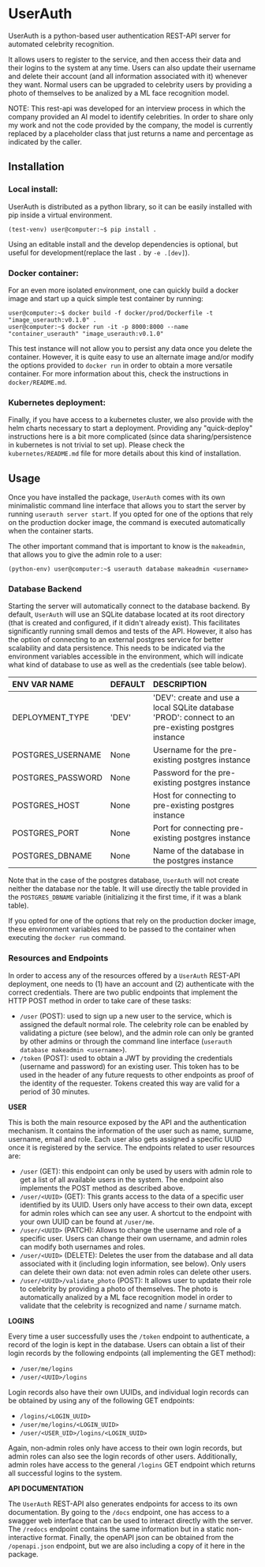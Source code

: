 # UserAuth

UserAuth is a python-based user authentication REST-API server for automated celebrity recognition.

It allows users to register to the service, and then access their data and their logins to the system at any time.
Users can also update their username and delete their account (and all information associated with it) whenever they want.
Normal users can be upgraded to celebrity users by providing a photo of themselves to be analized by a ML face recognition model.

NOTE: This rest-api was developed for an interview process in which the company provided an AI model to identify celebrities.
In order to share only my work and not the code provided by the company, the model is currently replaced by a placeholder class that just returns a name and percentage as indicated by the caller.

## Installation

### Local install:

UserAuth is distributed as a python library, so it can be easily installed with pip inside a virtual environment.

```console
(test-venv) user@computer:~$ pip install .
```

Using an editable install and the develop dependencies is optional, but useful for development(replace the last `.` by `-e .[dev]`).

### Docker container:

For an even more isolated environment, one can quickly build a docker image and start up a quick simple test container by running:

```console
user@computer:~$ docker build -f docker/prod/Dockerfile -t "image_userauth:v0.1.0" .
user@computer:~$ docker run -it -p 8000:8000 --name "container_userauth" "image_userauth:v0.1.0"
```

This test instance will not allow you to persist any data once you delete the container.
However, it is quite easy to use an alternate image and/or modify the options provided to `docker run` in order to obtain a more versatile container.
For more information about this, check the instructions in `docker/README.md`.

### Kubernetes deployment:

Finally, if you have access to a kubernetes cluster, we also provide with the helm charts necessary to start a deployment.
Providing any "quick-deploy" instructions here is a bit more complicated (since data sharing/persistence in kubernetes is not trivial to set up).
Please check the `kubernetes/README.md` file for more details about this kind of installation.

## Usage

Once you have installed the package, `UserAuth` comes with its own minimalistic command line interface that allows you to start the server by running `userauth server start`.
If you opted for one of the options that rely on the production docker image, the command is executed automatically when the container starts.

The other important command that is important to know is the `makeadmin`, that allows you to give the admin role to a user:

```console
(python-env) user@computer:~$ userauth database makeadmin <username>
```

### Database Backend

Starting the server will automatically connect to the database backend.
By default, `UserAuth` will use an SQLite database located at its root directory (that is created and configured, if it didn't already exist).
This facilitates significantly running small demos and tests of the API.
However, it also has the option of connecting to an external postgres service for better scalability and data persistence.
This needs to be indicated via the environment variables accessible in the environment, which will indicate what kind of database to use as well as the credentials (see table below).

| ENV VAR NAME      | DEFAULT | DESCRIPTION |
| :---------------- | :------ | :---------- |
| DEPLOYMENT_TYPE   |  'DEV'  | 'DEV': create and use a local SQLite database<br> 'PROD': connect to an pre-existing postgres instance|
| POSTGRES_USERNAME |  None   | Username for the pre-existing postgres instance |
| POSTGRES_PASSWORD |  None   | Password for the pre-existing postgres instance |
| POSTGRES_HOST     |  None   | Host for connecting to pre-existing postgres instance |
| POSTGRES_PORT     |  None   | Port for connecting pre-existing postgres instance |
| POSTGRES_DBNAME   |  None   | Name of the database in the postgres instance |

Note that in the case of the postgres database, `UserAuth` will not create neither the database nor the table.
It will use directly the table provided in the `POSTGRES_DBNAME` variable (initializing it the first time, if it was a blank table).

If you opted for one of the options that rely on the production docker image, these environment variables need to be passed to the container when executing the `docker run` command.

### Resources and Endpoints

In order to access any of the resources offered by a `UserAuth` REST-API deployment, one needs to (1) have an account and (2) authenticate with the correct credentials.
There are two public endpoints that implement the HTTP POST method in order to take care of these tasks:

 - `/user` (POST): used to sign up a new user to the service, which is assigned the default normal role.
 The celebrity role can be enabled by validating a picture (see below), and the admin role can only be granted by other admins or through the command line interface (`userauth database makeadmin <username>`).
 - `/token` (POST): used to obtain a JWT by providing the credentials (username and password) for an existing user.
 This token has to be used in the header of any future requests to other endpoints as proof of the identity of the requester.
 Tokens created this way are valid for a period of 30 minutes.

**USER**

This is both the main resource exposed by the API and the authentication mechanism.
It contains the information of the user such as name, surname, username, email and role.
Each user also gets assigned a specific UUID once it is registered by the service.
The endpoints related to user resources are:

 - `/user` (GET): this endpoint can only be used by users with admin role to get a list of all available users in the system.
 The endpoint also implements the POST method as described above.
 - `/user/<UUID>` (GET): This grants access to the data of a specific user identified by its UUID.
 Users only have access to their own data, except for admin roles which can see any user.
 A shortcut to the endpoint with your own UUID can be found at `/user/me`.
 - `/user/<UUID>` (PATCH): Allows to change the username and role of a specific user.
 Users can change their own username, and admin roles can modify both usernames and roles.
 - `/user/<UUID>` (DELETE): Deletes the user from the database and all data associated with it (including login information, see below).
 Only users can delete their own data: not even admin roles can delete other users.
 - `/user/<UUID>/validate_photo` (POST): It allows user to update their role to celebrity by providing a photo of themselves.
 The photo is automatically analized by a ML face recognition model in order to validate that the celebrity is recognized and name / surname match.

**LOGINS**

Every time a user successfully uses the `/token` endpoint to authenticate, a record of the login is kept in the database.
Users can obtain a list of their login records by the following endpoints (all implementing the GET method):

 - `/user/me/logins`
 - `/user/<UUID>/logins`

Login records also have their own UUIDs, and individual login records can be obtained by using any of the following GET endpoints:

 - `/logins/<LOGIN_UUID>`
 - `/user/me/logins/<LOGIN_UUID>`
 - `/user/<USER_UID>/logins/<LOGIN_UUID>`

Again, non-admin roles only have access to their own login records, but admin roles can also see the login records of other users.
Additionally, admin roles have access to the general `/logins` GET endpoint which returns all successful logins to the system.

**API DOCUMENTATION**

The `UserAuth` REST-API also generates endpoints for access to its own documentation.
By going to the `/docs` endpoint, one has access to a swagger web interface that can be used to interact directly with the server.
The `/redocs` endpoint contains the same information but in a static non-interactive format.
Finally, the openAPI json can be obtained from the `/openapi.json` endpoint, but we are also including a copy of it here in the package.
